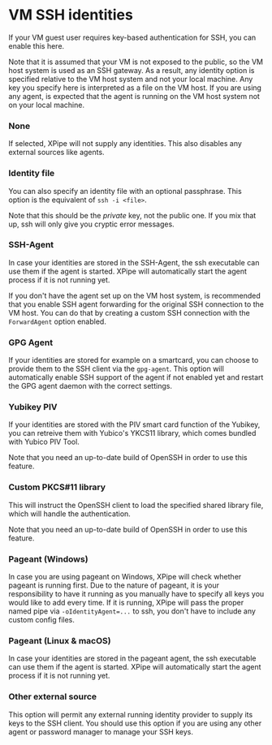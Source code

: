 # VM SSH identities

If your VM guest user requires key-based authentication for SSH, you can enable this here.

Note that it is assumed that your VM is not exposed to the public, so the VM host system is used as an SSH gateway.
As a result, any identity option is specified relative to the VM host system and not your local machine.
Any key you specify here is interpreted as a file on the VM host.
If you are using any agent, is expected that the agent is running on the VM host system not on your local machine.

### None

If selected, XPipe will not supply any identities. This also disables any external sources like agents.

### Identity file

You can also specify an identity file with an optional passphrase.
This option is the equivalent of `ssh -i <file>`.

Note that this should be the *private* key, not the public one.
If you mix that up, ssh will only give you cryptic error messages.

### SSH-Agent

In case your identities are stored in the SSH-Agent, the ssh executable can use them if the agent is started.
XPipe will automatically start the agent process if it is not running yet.

If you don't have the agent set up on the VM host system, is recommended that you enable SSH agent forwarding for the original SSH connection to the VM host.
You can do that by creating a custom SSH connection with the `ForwardAgent` option enabled.

### GPG Agent

If your identities are stored for example on a smartcard, you can choose to provide them to the SSH client via the `gpg-agent`.
This option will automatically enable SSH support of the agent if not enabled yet and restart the GPG agent daemon with the correct settings.

### Yubikey PIV

If your identities are stored with the PIV smart card function of the Yubikey, you can retreive
them with Yubico's YKCS11 library, which comes bundled with Yubico PIV Tool.

Note that you need an up-to-date build of OpenSSH in order to use this feature.

### Custom PKCS#11 library

This will instruct the OpenSSH client to load the specified shared library file, which will handle the authentication.

Note that you need an up-to-date build of OpenSSH in order to use this feature.

### Pageant (Windows)

In case you are using pageant on Windows, XPipe will check whether pageant is running first.
Due to the nature of pageant, it is your responsibility to have it
running as you manually have to specify all keys you would like to add every time.
If it is running, XPipe will pass the proper named pipe via
`-oIdentityAgent=...` to ssh, you don't have to include any custom config files.

### Pageant (Linux & macOS)

In case your identities are stored in the pageant agent, the ssh executable can use them if the agent is started.
XPipe will automatically start the agent process if it is not running yet.

### Other external source

This option will permit any external running identity provider to supply its keys to the SSH client. You should use this option if you are using any other agent or password manager to manage your SSH keys.
